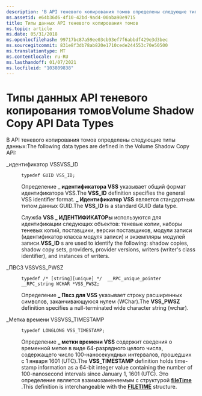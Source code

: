 ```yaml
---
description: 'В API теневого копирования томов определены следующие типы данных:'
ms.assetid: e64b36d6-4f10-42bd-9ad4-00aba90e9715
title: Типы данных API теневого копирования томов
ms.topic: article
ms.date: 05/31/2018
ms.openlocfilehash: 99717bc87a59ee03cb93ef7f6abbdf429e3d3bec
ms.sourcegitcommit: 831e8f3db78ab820e1710cede244553c70e50500
ms.translationtype: MT
ms.contentlocale: ru-RU
ms.lasthandoff: 01/07/2021
ms.locfileid: "103809838"
---
```

# <a name="volume-shadow-copy-api-data-types"></a><span data-ttu-id="37475-103">Типы данных API теневого копирования томов</span><span class="sxs-lookup"><span data-stu-id="37475-103">Volume Shadow Copy API Data Types</span></span>

<span data-ttu-id="37475-104">В API теневого копирования томов определены следующие типы данных:</span><span class="sxs-lookup"><span data-stu-id="37475-104">The following data types are defined in the Volume Shadow Copy API:</span></span>

<dl> <dt>

<span data-ttu-id="37475-105"><span id="VSS_ID"></span><span id="vss_id"></span>\_идентификатор VSS</span><span class="sxs-lookup"><span data-stu-id="37475-105"><span id="VSS_ID"></span><span id="vss_id"></span>VSS\_ID</span></span>
</dt> <dd>

``` syntax
typedef GUID VSS_ID;
```

<span data-ttu-id="37475-106">Определение **\_ идентификатора VSS** указывает общий формат идентификатора VSS.</span><span class="sxs-lookup"><span data-stu-id="37475-106">The **VSS\_ID** definition specifies the general VSS identifier format.</span></span> <span data-ttu-id="37475-107">**\_ Идентификатор VSS** является стандартным типом данных GUID.</span><span class="sxs-lookup"><span data-stu-id="37475-107">The **VSS\_ID** is a standard GUID data type.</span></span>

<span data-ttu-id="37475-108">Служба **VSS \_ ИДЕНТИФИКАТОРы** используются для идентификации следующих объектов: теневые копии, наборы теневых копий, поставщики, версии поставщиков, модули записи (идентификатор класса модуля записи) и экземпляры модулей записи.</span><span class="sxs-lookup"><span data-stu-id="37475-108">**VSS\_ID** s are used to identify the following: shadow copies, shadow copy sets, providers, provider versions, writers (writer's class identifier), and instances of writers.</span></span>

</dd> <dt>

<span data-ttu-id="37475-109"><span id="VSS_PWSZ"></span><span id="vss_pwsz"></span>\_ПВСЗ VSS</span><span class="sxs-lookup"><span data-stu-id="37475-109"><span id="VSS_PWSZ"></span><span id="vss_pwsz"></span>VSS\_PWSZ</span></span>
</dt> <dd>

``` syntax
typedef /* [string][unique] */  __RPC_unique_pointer  __RPC_string WCHAR *VSS_PWSZ;
```

<span data-ttu-id="37475-110">Определение **\_ Пвсз для VSS** указывает строку расширенных символов, заканчивающуюся нулем (WChar).</span><span class="sxs-lookup"><span data-stu-id="37475-110">The **VSS\_PWSZ** definition specifies a null-terminated wide character string (wchar).</span></span>

</dd> <dt>

<span data-ttu-id="37475-111"><span id="VSS_TIMESTAMP"></span><span id="vss_timestamp"></span>\_Метка времени VSS</span><span class="sxs-lookup"><span data-stu-id="37475-111"><span id="VSS_TIMESTAMP"></span><span id="vss_timestamp"></span>VSS\_TIMESTAMP</span></span>
</dt> <dd>

``` syntax
typedef LONGLONG VSS_TIMESTAMP;
```

<span data-ttu-id="37475-112">Определение **\_ метки времени VSS** содержит сведения о временной метке в виде 64-разрядного целого числа, содержащего число 100-наносекундных интервалов, прошедших с 1 января 1601 (UTC).</span><span class="sxs-lookup"><span data-stu-id="37475-112">The **VSS\_TIMESTAMP** definition holds time-stamp information as a 64-bit integer value containing the number of 100-nanosecond intervals since January 1, 1601 (UTC).</span></span> <span data-ttu-id="37475-113">Это определение является взаимозаменяемым с структурой [**fileTime**](/windows/win32/api/minwinbase/ns-minwinbase-filetime) .</span><span class="sxs-lookup"><span data-stu-id="37475-113">This definition is interchangeable with the [**FILETIME**](/windows/win32/api/minwinbase/ns-minwinbase-filetime) structure.</span></span>

</dd> </dl>

 

 
